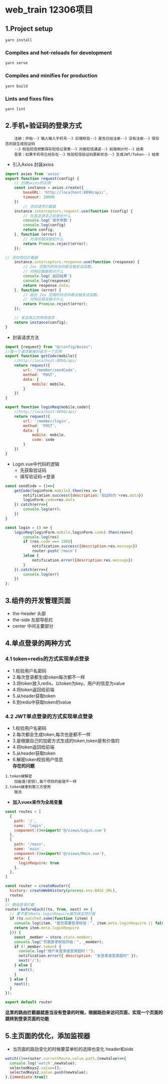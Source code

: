 # web_train 12306项目

## 1.Project setup
```
yarn install
```

### Compiles and hot-reloads for development
```
yarn serve
```

### Compiles and minifies for production
```
yarn build
```

### Lints and fixes files
```
yarn lint
```

## 2.手机+验证码的登录方式
```text
    注册：开始--》输入输入手机号--》后端校验--》是否已经注册--》没有注册--》保存否则就生成验证码
    --》校验短信频繁保存短信记录表--》对接短信通道--》前端倒计时--》结束
    登录：如果手机号已经存在--》校验短信验证码更新状态--》生成JWT/Token--》结束
```
* 引入Axios 封装axios
```js
import axios from 'axios'
export function request(config) {
    // 创建axios的实例
    const instance = axios.create({
        baseURL: 'http://localhost:8090/api/',
        timeout: 10000
    })
        // 添加请求拦截器
    instance.interceptors.request.use(function (config) {
        // 在发送请求之前做些什么
        console.log('请求参数')
        console.log(config)
        return config;
    }, function (error) {
        // 对请求错误做些什么
        return Promise.reject(error);
    });

// 添加响应拦截器
    instance.interceptors.response.use(function (response) {
        // 2xx 范围内的状态码都会触发该函数。
        // 对响应数据做点什么
        console.log('返回结果')
        console.log(response)
        return response.data;
    }, function (error) {
        // 超出 2xx 范围的状态码都会触发该函数。
        // 对响应错误做点什么
        return Promise.reject(error);
    });

    // 发送真正的网络请求
    return instance(config);
}
```
* 封装请求方法
```js
import {request} from "@/config/Axios";
//每一个请求都被封装为一个实例
export function getCode(mobile){
    //http://localhost:8090/api/
    return request({
        url: '/member/sendCode',
        method: 'POST',
        data: {
            mobile: mobile,
        }
    })
}

export function loginReq(mobile,code){
    //http://localhost:8090/api/
    return request({
        url: '/member/login',
        method: 'POST',
        data: {
            mobile: mobile,
            code: code
        }
    })
}
```
* Login.vue中代码的逻辑
  * 先获取验证码
  * 填写验证码->登录
```js
const sendCode = ()=>{
    getCode(loginForm.mobile).then(res => {
        notification.success({description:'验证码为'+res.data})
        loginForm.code=res.data
    }).catch(err=>{
        console.log(err);
    })
}

const login = () => {
    loginReq(loginForm.mobile,loginForm.code).then(res=>{
        console.log(res)
        if (res.code === 200){
            notification.success({description:res.message})
            router.push('/main')
        }else {
            notification.error({description:res.message})
        }
    }).catch(err=>{
        console.log(err)
    })
};
```
## 3.组件的开发管理页面
* the-header 头部
* the-side 左部导航栏
* center 中间主要部分
## 4.单点登录的两种方式
### 4.1 token+redis的方式实现单点登录
* 1.校验用户名密码
* 2.每次登录都生成token每次都不一样
* 3.将token放入redis，以token为key，用户的信息为value
* 4.将token返回给前端
* 5.从header获取token
* 6.到redis中获取token的value
### 4.2 JWT单点登录的方式实现单点登录
* 1.校验用户名密码
* 2.每次都会生成token,每次也是都不一样
* 3.是根据自己的加密方式生成的token,token是有价值的
* 4.将token返回给前端
* 5.从header获取token
* 6.解密token校验用户信息  
**存在的问题**
```text
1.token被解密
    加盐值(密钥),每个项目的盐值不一样
2.token被拿到第三方使用
    限流  
```
* **加入vuex来作为全局变量**
```js
const routes = [
  {
    path: '/',
    name: 'login',
    component:()=>import('@/views/Login.vue')
  },
  {
    path: '/main',
    name: 'main',
    component:()=>import('@/views/Main.vue'),
    meta: {
      loginRequire: true
    },
  },
]

const router = createRouter({
  history: createWebHistory(process.env.BASE_URL),
  routes
})
// 路由登录拦截
router.beforeEach((to, from, next) => {
  // 要不要对meta.loginRequire属性做监控拦截
  if (to.matched.some(function (item) {
    console.log(item, "是否需要登录校验：", item.meta.loginRequire || false);
    return item.meta.loginRequire
  })) {
    const _member = store.state.member;
    console.log("页面登录校验开始：", _member);
    if (!_member.token) {
      console.log("用户未登录或登录超时！");
      notification.error({ description: "未登录或登录超时" });
      next('/');
    } else {
      next();
    }
  } else {
    next();
  }
});

export default router
```
**这里的路由拦截器就是当没有登录的时候，根据路劲来访问页面，实现一个页面的跳转到登录页面的功能**
## 5.主页面的优化，添加监视器
* 当页面的路劲变化的时候要菜单栏的选择也变化 header和side
```js
watch(()=>router.currentRoute.value.path,(newValue)=>{
  console.log('watch',newValue);
  selectedKeys2.value=[];
  selectedKeys2.value.push(newValue);
},{immediate:true})
```
